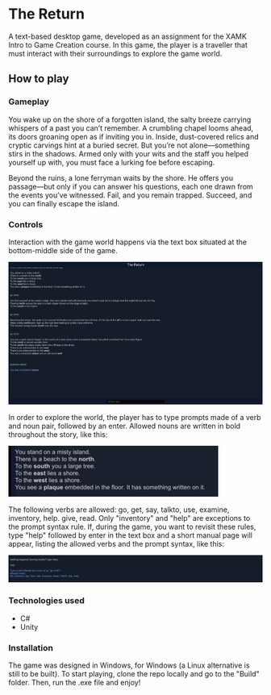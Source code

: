 # The Return
A text-based desktop game, developed as an assignment for the
XAMK Intro to Game Creation course. In this game, the player is a traveller that must interact
with their surroundings to explore the game world.
## How to play

### Gameplay
You wake up on the shore of a forgotten island, the salty breeze carrying whispers of a past you 
can’t remember. A crumbling chapel looms ahead, its doors groaning open as if inviting you in. 
Inside, dust-covered relics and cryptic carvings hint at a buried secret. But you’re not 
alone—something stirs in the shadows. Armed only with your wits and the staff you helped yourself up
with, you must face a lurking foe before escaping.

Beyond the ruins, a lone ferryman waits by the shore. He offers you passage—but only if you can 
answer his questions, each one drawn from the events you’ve witnessed. Fail, and you remain trapped. 
Succeed, and you can finally escape the island.

### Controls
Interaction with the game world happens via the text box situated at the bottom-middle side of the
game.

![alt](https://github.com/ana-512-git/text-based-game-XAMK/blob/main/readme-media/image.png)

In order to explore the world, the player has to type prompts made of a verb and noun pair, 
followed by an enter. Allowed nouns are written in bold throughout the story, like this:

![alt](https://github.com/ana-512-git/text-based-game-XAMK/blob/main/readme-media/example-nouns.png?raw=true)

The following verbs are allowed: go, get, say, talkto, use, examine, inventory, help. give, read.
Only "inventory" and "help" are exceptions to the prompt syntax rule.
If, during the game, you want to revisit these rules, 
type "help" followed by enter in the text box and a short manual page will appear, listing the 
allowed verbs and the prompt syntax, like this:

![alt](https://github.com/ana-512-git/text-based-game-XAMK/blob/main/readme-media/help-image.png?raw=true)

### Technologies used
+ C#
+ Unity

### Installation
The game was designed in Windows, for Windows (a Linux alternative is still to be built).
To start playing, clone the repo locally and go to the "Build" folder. Then, run the .exe file
and enjoy!





